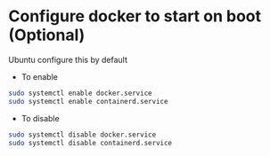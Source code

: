 # Configure docker to start on boot (Optional)
Ubuntu configure this by default

- To enable
```bash
sudo systemctl enable docker.service
sudo systemctl enable containerd.service
```

- To disable
```bash
sudo systemctl disable docker.service
sudo systemctl disable containerd.service
```